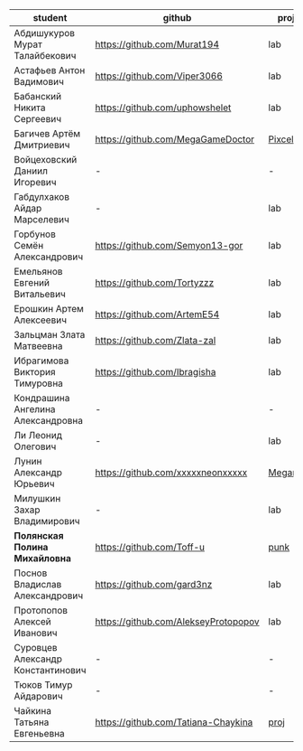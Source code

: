 
| student                           | github                               | project                                                                                                | cp1   | cp2 | grade |
| --------------------------------- | ------------------------------------ | ------------------------------------------------------------------------------------------------------ | ----- | --- | ----- |
| Абдишукуров Мурат Талайбекович    | https://github.com/Murat194          | lab                                                                                                    | 66/57 |     |       |
| Астафьев Антон Вадимович          | https://github.com/Viper3066         | lab                                                                                                    | 61/57 |     |       |
| Бабанский Никита Сергеевич        | https://github.com/uphowshelet       | lab                                                                                                    | 59/57 |     |       |
| Багичев Артём Дмитриевич          | https://github.com/MegaGameDoctor    | [PixcelBattle](https://github.com/MegaGameDoctor/PixelBattle-Tusur)                                    | 53/57 |     |       |
| Войцеховский Даниил Игоревич      | -                                    | -                                                                                                      | 0/57  |     |       |
| Габдулхаков Айдар Марселевич      | -                                    | lab                                                                                                    | 0/57  |     |       |
| Горбунов Семён Александрович      | https://github.com/Semyon13-gor      | lab                                                                                                    | 61/57 |     |       |
| Емельянов Евгений Витальевич      | https://github.com/Tortyzzz          | lab                                                                                                    | 51/57 |     |       |
| Ерошкин Артем Алексеевич          | https://github.com/ArtemE54          | lab                                                                                                    | 39/57 |     |       |
| Зальцман Злата Матвеевна          | https://github.com/Zlata-zal         | lab                                                                                                    | 56/57 |     |       |
| Ибрагимова Виктория Тимуровна     | https://github.com/Ibragisha         | lab                                                                                                    | 61/57 |     |       |
| Кондрашина Ангелина Александровна | -                                    | -                                                                                                      | 0/57  |     |       |
| Ли Леонид Олегович                | -                                    | lab                                                                                                    | 0/57  |     |       |
| Лунин Александр Юрьевич           | https://github.com/xxxxxneonxxxxx    | [Meganum](https://github.com/xxxxxneonxxxxx/LuninAlexander-194-game-practice/tree/main/game%20project) | 62/57 |     |       |
| Милушкин Захар Владимирович       | -                                    | lab                                                                                                    | 0/57  |     |       |
| **Полянская Полина Михайловна**   | https://github.com/Toff-u            | [punk](https://github.com/Toff-u/That-level-school)                                                    | 38/57 |     |       |
| Поснов Владислав Александрович    | https://github.com/gard3nz           | lab                                                                                                    | 45/57 |     |       |
| Протопопов Алексей Иванович       | https://github.com/AlekseyProtopopov | lab                                                                                                    | 52/57 |     |       |
| Суровцев Александр Константинович | -                                    | -                                                                                                      | 0/57  |     |       |
| Тюков Тимур Айдарович             | -                                    | -                                                                                                      | 0/57  |     |       |
| Чайкина Татьяна Евгеньевна        | https://github.com/Tatiana-Chaykina  | [proj](https://github.com/users/Tatiana-Chaykina/projects/1/views/1)                                   | 0/57  |     |       |
